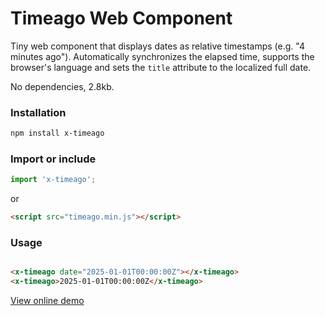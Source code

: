 Timeago Web Component
=========

Tiny web component that displays dates as relative timestamps (e.g. "4 minutes ago"). Automatically synchronizes the
elapsed time, supports the browser's language and sets the `title` attribute to the localized full date.

No dependencies, 2.8kb.

### Installation

```bash
npm install x-timeago
```

### Import or include

```js
import 'x-timeago';
```

or

```html
<script src="timeago.min.js"></script>
```

### Usage

```html

<x-timeago date="2025-01-01T00:00:00Z"></x-timeago>
<x-timeago>2025-01-01T00:00:00Z</x-timeago>
```

[View online demo](https://davidhirtz.github.io/timeago-web-component/)